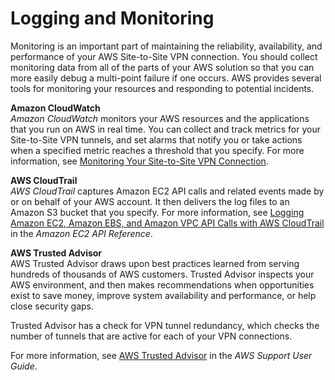 # Logging and Monitoring<a name="logging-monitoring"></a>

Monitoring is an important part of maintaining the reliability, availability, and performance of your AWS Site\-to\-Site VPN connection\. You should collect monitoring data from all of the parts of your AWS solution so that you can more easily debug a multi\-point failure if one occurs\. AWS provides several tools for monitoring your resources and responding to potential incidents\.

**Amazon CloudWatch**  
*Amazon CloudWatch* monitors your AWS resources and the applications that you run on AWS in real time\. You can collect and track metrics for your Site\-to\-Site VPN tunnels, and set alarms that notify you or take actions when a specified metric reaches a threshold that you specify\. For more information, see [Monitoring Your Site\-to\-Site VPN Connection](monitoring-overview-vpn.md)\.

**AWS CloudTrail**  
*AWS CloudTrail* captures Amazon EC2 API calls and related events made by or on behalf of your AWS account\. It then delivers the log files to an Amazon S3 bucket that you specify\. For more information, see [Logging Amazon EC2, Amazon EBS, and Amazon VPC API Calls with AWS CloudTrail](https://docs.aws.amazon.com/AWSEC2/latest/APIReference/using-cloudtrail.html) in the *Amazon EC2 API Reference*\.

**AWS Trusted Advisor**  
AWS Trusted Advisor draws upon best practices learned from serving hundreds of thousands of AWS customers\. Trusted Advisor inspects your AWS environment, and then makes recommendations when opportunities exist to save money, improve system availability and performance, or help close security gaps\.

Trusted Advisor has a check for VPN tunnel redundancy, which checks the number of tunnels that are active for each of your VPN connections\.

For more information, see [AWS Trusted Advisor](https://docs.aws.amazon.com/awssupport/latest/user/getting-started.html#trusted-advisor) in the *AWS Support User Guide*\.